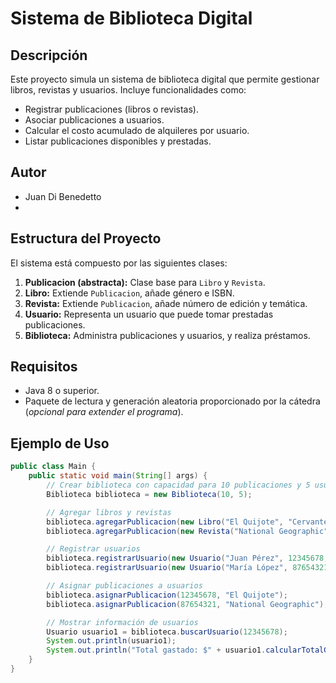 # Sistema de Biblioteca Digital  

## Descripción  
Este proyecto simula un sistema de biblioteca digital que permite gestionar libros, revistas y usuarios. Incluye funcionalidades como:  
- Registrar publicaciones (libros o revistas).  
- Asociar publicaciones a usuarios.  
- Calcular el costo acumulado de alquileres por usuario.  
- Listar publicaciones disponibles y prestadas.  

## Autor  
- Juan Di Benedetto
- 
## Estructura del Proyecto  
El sistema está compuesto por las siguientes clases:  

1. **Publicacion (abstracta):** Clase base para `Libro` y `Revista`.  
2. **Libro:** Extiende `Publicacion`, añade género e ISBN.  
3. **Revista:** Extiende `Publicacion`, añade número de edición y temática.  
4. **Usuario:** Representa un usuario que puede tomar prestadas publicaciones.  
5. **Biblioteca:** Administra publicaciones y usuarios, y realiza préstamos.  

## Requisitos  
- Java 8 o superior.  
- Paquete de lectura y generación aleatoria proporcionado por la cátedra (*opcional para extender el programa*).  

## Ejemplo de Uso  
```java
public class Main {
    public static void main(String[] args) {
        // Crear biblioteca con capacidad para 10 publicaciones y 5 usuarios
        Biblioteca biblioteca = new Biblioteca(10, 5);

        // Agregar libros y revistas
        biblioteca.agregarPublicacion(new Libro("El Quijote", "Cervantes", 50.0, "Novela", "123456789"));
        biblioteca.agregarPublicacion(new Revista("National Geographic", "Editorial NG", 30.0, 202, "Ciencia"));

        // Registrar usuarios
        biblioteca.registrarUsuario(new Usuario("Juan Pérez", 12345678, 3));
        biblioteca.registrarUsuario(new Usuario("María López", 87654321, 2));

        // Asignar publicaciones a usuarios
        biblioteca.asignarPublicacion(12345678, "El Quijote");
        biblioteca.asignarPublicacion(87654321, "National Geographic");

        // Mostrar información de usuarios
        Usuario usuario1 = biblioteca.buscarUsuario(12345678);
        System.out.println(usuario1);
        System.out.println("Total gastado: $" + usuario1.calcularTotalGastado());
    }
}

